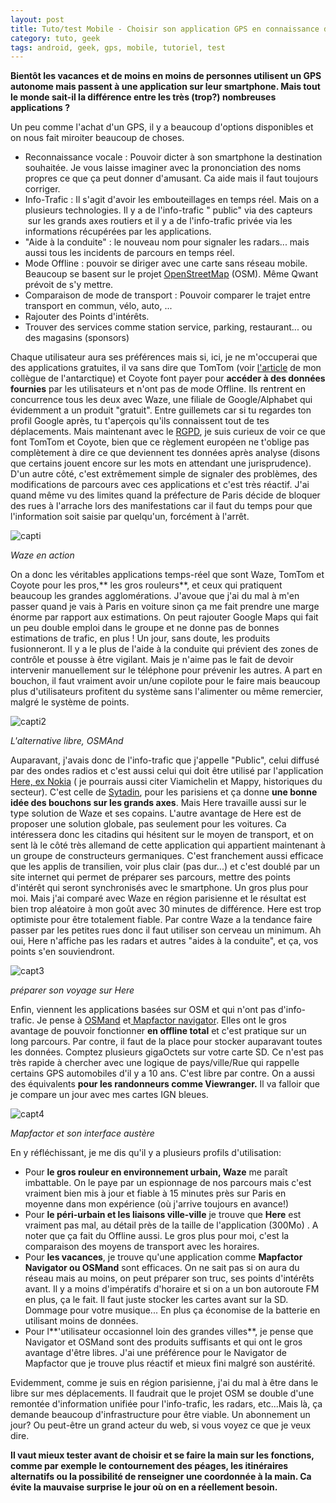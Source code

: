 ```yaml
---
layout: post
title: Tuto/test Mobile - Choisir son application GPS en connaissance de cause 
category: tuto, geek
tags: android, geek, gps, mobile, tutoriel, test
---
```

**Bientôt les vacances et de moins en moins de personnes utilisent un GPS autonome mais passent à une application sur leur smartphone. Mais tout le monde sait-il la différence entre les très (trop?) nombreuses applications ?**

Un peu comme l'achat d'un GPS, il y a beaucoup d'options disponibles et on nous fait miroiter beaucoup de choses.

* Reconnaissance vocale : Pouvoir dicter à son smartphone la destination souhaitée. Je vous laisse imaginer avec la prononciation des noms propres ce que ça peut donner d'amusant. Ca aide mais il faut toujours corriger.
* Info-Trafic : Il s'agit d'avoir les embouteillages en temps réel. Mais on a plusieurs technologies. Il y a de l'info-trafic " public" via des capteurs &nbsp;sur les grands axes routiers et il y a de l'info-trafic privée via les informations récupérées par les applications.
* "Aide à la conduite" : le nouveau nom pour signaler les radars... mais aussi tous les incidents de parcours en temps réel.
* Mode Offline : pouvoir se diriger avec une carte sans réseau mobile. Beaucoup se basent sur le projet <a href="http://openstreetmap.fr">OpenStreetMap</a> (OSM). Même Qwant prévoit de s'y mettre.
* Comparaison de mode de transport : Pouvoir comparer le trajet entre transport en commun, vélo, auto, ...
* Rajouter des Points d'intérêts.
* Trouver des services comme station service, parking, restaurant... ou des magasins (sponsors)

Chaque utilisateur aura ses préférences mais si, ici, je ne m'occuperai que des applications gratuites, il va sans dire que TomTom (voir <a href="https://www.parigotmanchot.fr/2013/01/27/methode-facile-pour-mettre-a-jour-les-cartes-dun-tomtom-sous-linux/">l'article</a> de mon collègue de l'antarctique) et Coyote font payer pour **accéder à des données fournies** par les utilisateurs et n'ont pas de mode Offline. Ils rentrent en concurrence tous les deux avec Waze, une filiale de Google/Alphabet qui évidemment a un produit "gratuit". Entre guillemets car si tu regardes ton profil Google après, tu t'aperçois qu'ils connaissent tout de tes déplacements. Mais maintenant avec le <a href="https://fr.wikipedia.org/wiki/Règlement_général_sur_la_protection_des_données">RGPD</a>, je suis curieux de voir ce que font TomTom et Coyote, bien que ce règlement européen ne t'oblige pas complètement à dire ce que deviennent tes données après analyse (disons que certains jouent encore sur les mots en attendant une jurisprudence). D'un autre côté, c'est extrêmement simple de signaler des problèmes, des modifications de parcours avec ces applications et c'est très réactif. J'ai quand même vu des limites quand la préfecture de Paris décide de bloquer des rues à l'arrache lors des manifestations car il faut du temps pour que l'information soit saisie par quelqu'un, forcément à l'arrêt.

![capti](https://filedn.eu/llqi9IBxlYouGRXYG2xlROb/img/2018/waze.gif)

*Waze en action*

On a donc les véritables applications temps-réel que sont&nbsp;Waze, TomTom et Coyote pour les pros,** les gros rouleurs**, et ceux qui pratiquent beaucoup les grandes agglomérations. J'avoue que j'ai du mal à m'en passer quand je vais à Paris en voiture sinon ça me fait prendre une marge énorme par rapport aux estimations. On peut rajouter Google Maps qui fait un peu double emploi dans le groupe et ne donne pas de bonnes estimations de trafic, en plus ! Un jour, sans doute, les produits fusionneront. Il y a le plus de l'aide à la conduite qui prévient des zones de contrôle et pousse à être vigilant. Mais je n'aime pas le fait de devoir intervenir manuellement sur le téléphone pour prévenir les autres. A part en bouchon, il faut vraiment avoir un/une copilote pour le faire mais beaucoup plus d'utilisateurs profitent du système sans l'alimenter ou même remercier, malgré le système de points.

![capti2](https://filedn.eu/llqi9IBxlYouGRXYG2xlROb/img/2018/osmand.jpg)

*L'alternative libre, OSMAnd*

Auparavant, j'avais donc de l'info-trafic que j'appelle "Public", celui diffusé par des ondes radios et c'est aussi celui qui doit être utilisé par l'application <a href="https://wego.here.com">Here, ex Nokia</a>&nbsp;( je pourrais aussi citer Viamichelin et Mappy, historiques du secteur). C'est celle de <a href="http://www.sytadin.fr">Sytadin</a>, pour les parisiens et ça donne **une bonne idée des bouchons sur les grands axes**. Mais Here travaille aussi sur le type solution de Waze et ses copains. L'autre avantage de Here est de proposer une solution globale, pas seulement pour les voitures. Ca intéressera donc les citadins qui hésitent sur le moyen de transport, et on sent là le côté très allemand de cette application qui appartient maintenant à un groupe de constructeurs germaniques. C'est franchement aussi efficace que les applis de transilien, voir plus clair (pas dur...) et c'est doublé par un site internet qui permet de préparer ses parcours, mettre des points d'intérêt qui seront synchronisés avec le smartphone. Un gros plus pour moi. Mais j'ai comparé avec Waze en région parisienne et le résultat est bien trop aléatoire à mon goût avec 30 minutes de différence. Here est trop optimiste pour être totalement fiable. Par contre Waze a la tendance faire passer par les petites rues donc il faut utiliser son cerveau un minimum. Ah oui, Here n'affiche pas les radars et autres "aides à la conduite", et ça, vos points s'en souviendront.

![capt3](https://filedn.eu/llqi9IBxlYouGRXYG2xlROb/img/2018/here.jpg)

*préparer son voyage sur Here*

Enfin, viennent les applications basées sur OSM et qui n'ont pas d'info-trafic. Je pense à <a href="https://osmand.net">OSMand</a> et<a href="http://navigatorfree.mapfactor.com/en/"> Mapfactor navigator</a>. Elles ont le gros avantage de pouvoir fonctionner **en offline total** et c'est pratique sur un long parcours. Par contre, il faut de la place pour stocker auparavant toutes les données. Comptez plusieurs gigaOctets sur votre carte SD. Ce n'est pas très rapide à chercher avec une logique de pays/ville/Rue qui rappelle certains GPS automobiles d'il y a 10 ans. C'est libre par contre. On a aussi des équivalents **pour les randonneurs comme Viewranger.** Il va falloir que je compare un jour avec mes cartes IGN bleues.

![capt4](https://filedn.eu/llqi9IBxlYouGRXYG2xlROb/img/2018/mapfactor.jpg)

*Mapfactor et son interface austère*

En y réfléchissant, je me dis qu'il y a plusieurs profils d'utilisation:

* Pour **le gros rouleur en environnement urbain, Waze** me paraît imbattable. On le paye par un espionnage de nos parcours mais c'est vraiment bien mis à jour et fiable à 15 minutes près sur Paris en moyenne dans mon expérience (où j'arrive toujours en avance!)
* Pour **le péri-urbain et les liaisons ville-ville** je trouve que **Here** est vraiment pas mal, au détail près de la taille de l'application (300Mo) . A noter que ça fait du Offline aussi. Le gros plus pour moi, c'est la comparaison des moyens de transport avec les horaires.
* Pour **les vacances**, je trouve qu'une application comme **Mapfactor Navigator ou OSMand** sont efficaces. On ne sait pas si on aura du réseau mais au moins, on peut préparer son truc, ses points d'intérêts avant. Il y a moins d'impératifs d'horaire et si on a un bon autoroute FM en plus, ça le fait. Il faut juste stocker les cartes avant sur la SD. Dommage pour votre musique... En plus ça économise de la batterie en utilisant moins de données.
* Pour l**'utilisateur occasionnel loin des grandes villes**, je pense que Navigator et OSMand sont des produits suffisants et qui ont le gros avantage d'être libres. J'ai une préférence pour le Navigator de Mapfactor que je trouve plus réactif et mieux fini malgré son austérité.

Evidemment, comme je suis en région parisienne, j'ai du mal à être dans le libre sur mes déplacements. Il faudrait que le projet OSM se double d'une remontée d'information unifiée pour l'info-trafic, les radars, etc...Mais là, ça demande beaucoup d'infrastructure pour être viable. Un abonnement un jour? Ou peut-être un grand acteur du web, si vous voyez ce que je veux dire.

**Il vaut mieux tester avant de choisir et se faire la main sur les fonctions, comme par exemple le contournement des péages, les itinéraires alternatifs ou la possibilité de renseigner une coordonnée à la main. Ca évite la mauvaise surprise le jour où on en a réellement besoin.**
